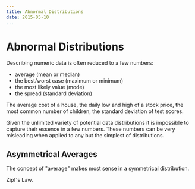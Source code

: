 ```yaml
---
title: Abnormal Distributions
date: 2015-05-10
...
```


Abnormal Distributions
======================

Describing numeric data is often reduced to a few numbers: 

 *   average (mean or median)
 *   the best/worst case (maximum or minimum)
 *   the most likely value (mode)
 *   the spread (standard deviation)

The average cost of a house, the daily low and high of a stock price, the most common number of children, the standard deviation of test scores.

Given the unlimited variety of potential data distributions it is impossible to capture their essence in a few numbers. 
These numbers can be very misleading when applied to any but the simplest of distributions.

Asymmetrical Averages
---------------------

The concept of "average" makes most sense in a symmetrical distribution.

Zipf's Law.
